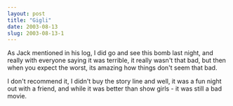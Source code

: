 ```yaml
---
layout: post
title: "Gigli"
date: 2003-08-13
slug: 2003-08-13-1
---
```


As Jack mentioned in his log, I did go and see this bomb last night, and really with everyone saying it was terrible, it really wasn&apos;t that bad, but then when you expect the worst, its amazing how things don&apos;t seem that bad.

I don&apos;t recommend it, I didn&apos;t buy the story line and well, it was a fun night out with a friend, and while it was better than show girls - it was still a bad movie.


